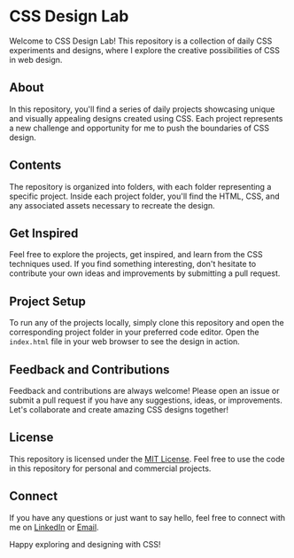 # CSS Design Lab

Welcome to CSS Design Lab! This repository is a collection of daily CSS experiments and designs, where I explore the creative possibilities of CSS in web design.

## About

In this repository, you'll find a series of daily projects showcasing unique and visually appealing designs created using CSS. Each project represents a new challenge and opportunity for me to push the boundaries of CSS design.

## Contents

The repository is organized into folders, with each folder representing a specific project. Inside each project folder, you'll find the HTML, CSS, and any associated assets necessary to recreate the design.

## Get Inspired

Feel free to explore the projects, get inspired, and learn from the CSS techniques used. If you find something interesting, don't hesitate to contribute your own ideas and improvements by submitting a pull request.

## Project Setup

To run any of the projects locally, simply clone this repository and open the corresponding project folder in your preferred code editor. Open the `index.html` file in your web browser to see the design in action.

## Feedback and Contributions

Feedback and contributions are always welcome! Please open an issue or submit a pull request if you have any suggestions, ideas, or improvements. Let's collaborate and create amazing CSS designs together!

## License

This repository is licensed under the [MIT License](LICENSE). Feel free to use the code in this repository for personal and commercial projects.

## Connect

If you have any questions or just want to say hello, feel free to connect with me on  [LinkedIn](www.linkedin.com/in/classy-juhi)  or [Email](1juhisingh1@gmail.com).

Happy exploring and designing with CSS!

